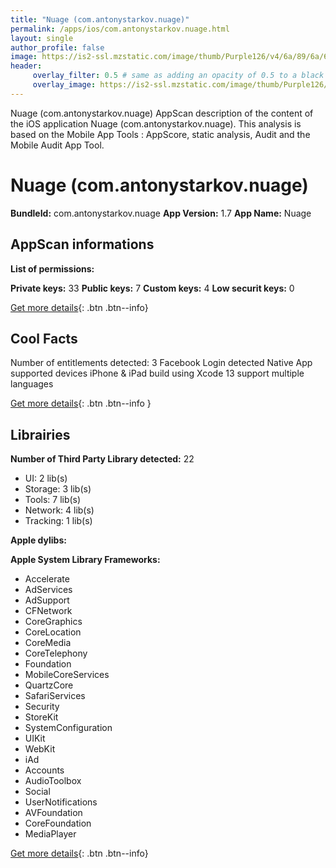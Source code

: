 ```yaml
---
title: "Nuage (com.antonystarkov.nuage)"
permalink: /apps/ios/com.antonystarkov.nuage.html
layout: single
author_profile: false
image: https://is2-ssl.mzstatic.com/image/thumb/Purple126/v4/6a/89/6a/6a896a17-2694-574a-e9f6-2aa436effebc/AppIcon-0-1x_U007emarketing-0-7-0-85-220.png/512x512bb.jpg
header: 
     overlay_filter: 0.5 # same as adding an opacity of 0.5 to a black background
     overlay_image: https://is2-ssl.mzstatic.com/image/thumb/Purple126/v4/6a/89/6a/6a896a17-2694-574a-e9f6-2aa436effebc/AppIcon-0-1x_U007emarketing-0-7-0-85-220.png/512x512bb.jpg
---
```

Nuage (com.antonystarkov.nuage) AppScan description of the content of the iOS application Nuage (com.antonystarkov.nuage). This analysis is based on the Mobile App Tools : AppScore, static analysis, Audit and the Mobile Audit App Tool.

# Nuage (com.antonystarkov.nuage)

**BundleId:** com.antonystarkov.nuage
**App Version:** 1.7
**App Name:** Nuage


## AppScan informations 

**List of permissions:** 
  
  
**Private keys:** 33
**Public keys:** 7
**Custom keys:** 4
**Low securit keys:** 0
  
[Get more details](/pricing.html){: .btn .btn--info}

## Cool Facts

Number of entitlements detected: 3
Facebook Login detected
Native App
supported devices iPhone & iPad
build using Xcode 13
support multiple languages
  
[Get more details](/pricing.html){: .btn .btn--info }

## Librairies 
**Number of Third Party Library detected:** 22
- UI: 2 lib(s)
- Storage: 3 lib(s)
- Tools: 7 lib(s)
- Network: 4 lib(s)
- Tracking: 1 lib(s)


**Apple dylibs:**


**Apple System Library Frameworks:**
- Accelerate
- AdServices
- AdSupport
- CFNetwork
- CoreGraphics
- CoreLocation
- CoreMedia
- CoreTelephony
- Foundation
- MobileCoreServices
- QuartzCore
- SafariServices
- Security
- StoreKit
- SystemConfiguration
- UIKit
- WebKit
- iAd
- Accounts
- AudioToolbox
- Social
- UserNotifications
- AVFoundation
- CoreFoundation
- MediaPlayer


  
[Get more details](/pricing.html){: .btn .btn--info}

